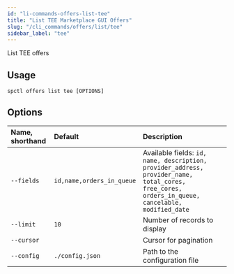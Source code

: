 ```yaml
---
id: "li-commands-offers-list-tee"
title: "List TEE Marketplace GUI Offers"
slug: "/cli_commands/offers/list/tee"
sidebar_label: "tee"
---
```


List TEE offers

## Usage

```
spctl offers list tee [OPTIONS]
```

## Options

|**Name, shorthand**|**Default**|**Description**|
| :- | :- | :- |
|`--fields`|`id,name,orders_in_queue`|Available fields: `id, name, description, provider_address, provider_name, total_cores, free_cores, orders_in_queue, cancelable, modified_date`|
|`--limit`|`10`|Number of records to display|
|`--cursor`||Cursor for pagination|
|`--config`|`./config.json`|Path to the configuration file|
